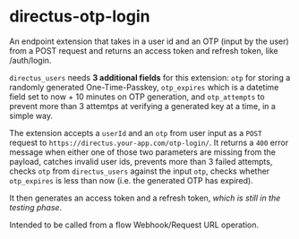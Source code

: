 # directus-otp-login
An endpoint extension that takes in a user id and an OTP (input by the user) from a POST request and returns an access token and refresh token, like /auth/login.

`directus_users` needs **3 additional fields** for this extension: `otp` for storing a randomly generated One-Time-Passkey, `otp_expires` which is a datetime field set to now + 10 minutes on OTP generation, and `otp_attempts` to prevent more than 3 attemtps at verifying a generated key at a time, in a simple way. 

The extension accepts a `userId` and an `otp` from user input as a `POST` request to `https://directus.your-app.com/otp-login/`. It returns a `400` error message when either one of those two parameters are missing from the payload, catches invalid user ids, prevents more than 3 failed attempts, checks `otp` from `directus_users` against the input `otp`, checks whether `otp_expires` is less than now (i.e. the generated OTP has expired).

It then generates an access token and a refresh token, _which is still in the testing phase_.


Intended to be called from a flow Webhook/Request URL operation.
